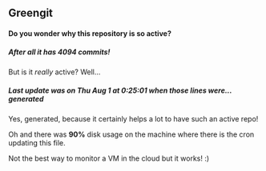 ## Greengit

#### Do you wonder why this repository is so active?

##### After all it has 4094 commits!

But is it *really* active? Well...

##### Last update was on Thu Aug 1 at 0:25:01 when those lines were... generated

Yes, generated, because it certainly helps a lot to have such an active repo!

Oh and there was **90%** disk usage on the machine
where there is the cron updating this file.

Not the best way to monitor a VM in the cloud but it works! :)
